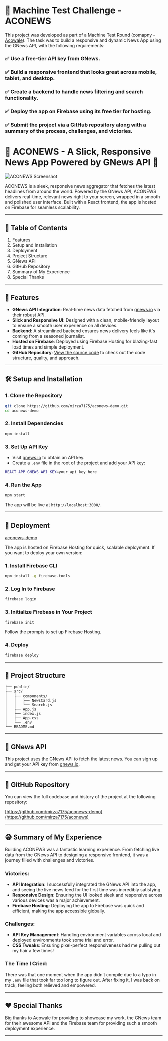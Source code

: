 # 🎯 Machine Test Challenge - ACONEWS
This project was developed as part of a Machine Test Round (comapny - [Acowale](https://acowale.com/)). The task was to build a responsive and dynamic News App using the GNews API, with the following requirements:

### ✅ Use a free-tier API key from GNews.
### ✅ Build a responsive frontend that looks great across mobile, tablet, and desktop.
### ✅ Create a backend to handle news filtering and search functionality.
### ✅ Deploy the app on Firebase using its free tier for hosting.
### ✅ Submit the project via a GitHub repository along with a summary of the process, challenges, and victories.



# 🌟 ACONEWS - A Slick, Responsive News App Powered by GNews API 🌟

![ACONEWS Screenshot](https://github.com/user-attachments/assets/2feb0351-e5c5-45fb-932a-a44107cbd406)

ACONEWS is a sleek, responsive news aggregator that fetches the latest headlines from around the world. Powered by the GNews API, ACONEWS delivers real-time, relevant news right to your screen, wrapped in a smooth and polished user interface. Built with a React frontend, the app is hosted on Firebase for seamless scalability.

---

## 📑 Table of Contents

1. Features
2. Setup and Installation
3. Deployment
4. Project Structure
5. GNews API
6. GitHub Repository
7. Summary of My Experience
8. Special Thanks


---

## 🚀 Features

- **GNews API Integration**: Real-time news data fetched from [gnews.io](https://gnews.io/) via their robust API.
- **Slick and Responsive UI**: Designed with a clean, mobile-friendly layout to ensure a smooth user experience on all devices.
- **Backend**: A streamlined backend ensures news delivery feels like it's coming from a seasoned journalist.
- **Hosted on Firebase**: Deployed using Firebase Hosting for blazing-fast load times and simple deployment.
- **GitHub Repository**: [View the source code](https://github.com/mirza7175/aconews) to check out the code structure, quality, and approach.

---

## 🛠️ Setup and Installation

### 1. Clone the Repository
```bash
git clone https://github.com/mirza7175/aconews-demo.git
cd aconews-demo
```

### 2. Install Dependencies
```bash
npm install
```

### 3. Set Up API Key

- Visit [gnews.io](https://gnews.io/) to obtain an API key.
- Create a `.env` file in the root of the project and add your API key:

```bash
REACT_APP_GNEWS_API_KEY=your_api_key_here
```

### 4. Run the App
```bash
npm start
```

The app will be live at `http://localhost:3000/`.

---

## 🚀 Deployment

[aconews-demo](https://aconews-demo.web.app/)

The app is hosted on Firebase Hosting for quick, scalable deployment. If you want to deploy your own version:

### 1. Install Firebase CLI
```bash
npm install -g firebase-tools
```

### 2. Log In to Firebase
```bash
firebase login
```

### 3. Initialize Firebase in Your Project
```bash
firebase init
```

Follow the prompts to set up Firebase Hosting.

### 4. Deploy
```bash
firebase deploy
```

---

## 📂 Project Structure

```
├── public/
├── src/
│   ├── components/
│   │   ├── NewsCard.js
│   │   └── Search.js
│   ├── App.js
│   ├── index.js
│   ├── App.css
│   └── .env
└── README.md
```

---

## 🔑 GNews API

This project uses the GNews API to fetch the latest news. You can sign up and get your API key from [gnews.io](https://gnews.io/).

---

## 🔗 GitHub Repository

You can view the full codebase and history of the project at the following repository:

[https://github.com/mirza7175/aconews-demo](https://github.com/mirza7175/aconews)

---

## 😅 Summary of My Experience

Building ACONEWS was a fantastic learning experience. From fetching live data from the GNews API to designing a responsive frontend, it was a journey filled with challenges and victories. 

### Victories:
- **API Integration**: I successfully integrated the GNews API into the app, and seeing the live news feed for the first time was incredibly satisfying.
- **Responsive Design**: Ensuring the UI looked sleek and responsive across various devices was a major achievement.
- **Firebase Hosting**: Deploying the app to Firebase was quick and efficient, making the app accessible globally.

### Challenges:
- **API Key Management**: Handling environment variables across local and deployed environments took some trial and error.
- **CSS Tweaks**: Ensuring pixel-perfect responsiveness had me pulling out my hair a few times!
  
### The Time I Cried:
There was that one moment when the app didn’t compile due to a typo in my `.env` file that took far too long to figure out. After fixing it, I was back on track, feeling both relieved and empowered.

---

## ❤️ Special Thanks

Big thanks to Acowale for providing to showcase my work, the GNews team for their awesome API and the Firebase team for providing such a smooth deployment experience.

---

